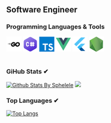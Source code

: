 
## Software Engineer
 
### Programming Languages & Tools
<div>
   <code><img height="40" src="https://raw.githubusercontent.com/github/explore/80688e429a7d4ef2fca1e82350fe8e3517d3494d/topics/go/go.png"></code>
   <code><img height="40" src="https://raw.githubusercontent.com/github/explore/31ea1181d4a76262931a39ca68e0203774a69b60/topics/csharp/csharp.png"></code>
   <code><img height="40" src="https://raw.githubusercontent.com/github/explore/80688e429a7d4ef2fca1e82350fe8e3517d3494d/topics/typescript/typescript.png"></code>
   <code><img height="40" src="https://raw.githubusercontent.com/github/explore/80688e429a7d4ef2fca1e82350fe8e3517d3494d/topics/vue/vue.png"></code>
   <code><img height="40" src="https://raw.githubusercontent.com/github/explore/cebd63002168a05a6a642f309227eefeccd92950/topics/flutter/flutter.png"></code>
   <code><img height="40" src="https://raw.githubusercontent.com/github/explore/80688e429a7d4ef2fca1e82350fe8e3517d3494d/topics/nodejs/nodejs.png"></code>
 </div>

<br/>
  
 ### GiHub Stats ✔
 [![Github Stats By Sphelele](https://github-readme-stats.vercel.app/api?username=wiredmartian&show_icons=true&theme=vue-dark)](https://github.com/anuraghazra/github-readme-stats)
 <img  src="https://github-readme-streak-stats.herokuapp.com/?user=wiredmartian&theme=vue-dark" width="48%">
 
  ### Top Languages ✔
[![Top Langs](https://github-readme-stats.vercel.app/api/top-langs/?username=wiredmartian&show_icons=true&theme=vue-dark&hide=php,html,css)](https://github.com/anuraghazra/github-readme-stats)


